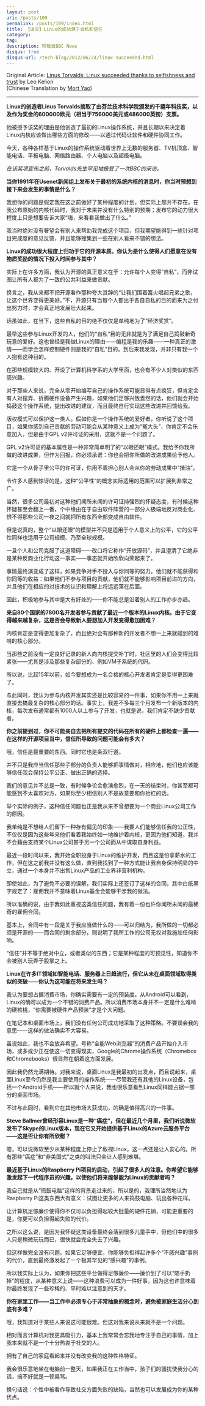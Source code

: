```yaml
---
layout: post
uri: /posts/109
permalink: /posts/109/index.html
title: 【译文】Linux的成功源于自私和信任
category:
tag:
description: 转载自BBC News
disqus: true
disqus-url: /tech-blog/2012/06/24/linux-succeeded.html
---
```

Original Article: [Linus Torvalds: Linux succeeded thanks to selfishness and trust](http://www.bbc.com/news/technology-18419231)
by Leo Kelion  
(Chinese Translation by [Mort Yao](http://www.soimort.org/))

***

__Linux的创造者Linus Torvalds摘取了由芬兰技术科学院颁发的千禧年科技奖，以及作为奖金的600000欧元（相当于756000美元或486000英镑）支票。__

他被授予该奖的理由是他创造了最初的Linux操作系统，并且长期以来决定着Linux内核应该做出哪些方面的修改——以通过代码让软件和硬件协同工作。

今天，各种各样基于Linux的操作系统驱动着世界上无数的服务器、TV机顶盒、智能电话、平板电脑、网络路由器、个人电脑以及超级电脑。

_在该奖项宣布之前，Torvalds先生罕见地接受了一次BBC的采访。_

__当你1991年在Usenet新闻组上发布关于最初的系统内核的消息时，你当时预想到接下来会发生的事情是什么？__

我想你的问题是假定我在这之前做好了某种程度的计划，但实际上那并不存在。在我公布原始的内核代码时，我对于未来并没有什么特别的预期；发布它的动力很大程度上只是想要告诉大家“嗨，来看看我做出了什么。”

我当时绝对没有奢望会有别人来帮助我完成这个项目，但我期望能得到一些针对项目完成度的意见反馈，并且能够搜集到一些在别人看来不错的想法。

__Linux的成功很大程度上归功于它的开源本质。你认为是什么使得人们愿意在没有物质奖励的情况下投入时间参与其中？__

实际上在许多方面，我认为开源的真正意义在于：允许每个人变得“自私”，而非试图让所有人都为了一致的公共利益来做贡献。

换言之，我从来都不把开源看作那种夸大其辞的“让我们围着篝火唱起兄弟之歌，让这个世界变得更美好。”不，开源只有当每个人都出于各自自私的目的而来为之付出努力时，才会真正地发展壮大起来。

话虽如此，在当下，这些自私的目的绝不仅仅是单纯地为了“经济奖赏”。

最早这些参与Linux开发的人，他们的“自私”目的无非就是为了满足自己捣鼓新奇玩意的爱好。这也曾经是我做Linux的理由——编程是我的乐趣——一种真正的激情——而学会怎样控制硬件则是我的“自私”目的。到后来我发现，并非只有我一个人抱有这种目的。

在那些规模较大的、开设了计算机科学系的大学里面，也会有不少人对类似的东西感兴趣。

对于那些人来说，完全从零开始编写自己的操作系统可能显得有点疯狂，但肯定会有人对摆弄、折腾硬件设备产生兴趣，如果他们足够兴致盎然的话，他们就会开始捣鼓这个操作系统，提出改进的建议，而且最终自行实现这些改进并回馈给我。

版权模式可以保护这一类人。假如你是一个操作系统的爱好者，你听说了这个项目，如果你感到自己贡献的劳动可能会从某种意义上成为“冤大头”，你肯定不会乐意加入，但是由于GPL v2许可证的采用，这就不是一个问题了。

GPL v2许可证的基本属性是一种非常简单明了的“以眼还眼”模式。我给予你我所做的改进成果，但作为回报，你必须承诺：你也会把你所做的改进成果给予他人。

它是一个从骨子里公平的许可证，你用不着担心别人会从你的劳动成果中“揩油”。

令许多人感到惊讶的是，这种“公平性”的概念实际适用的范围可以扩展到非常之广。

当然，很多公司最初对这种他们闻所未闻的许可证持强烈的怀疑态度，有时候这种怀疑甚至会翻上一番，个中缘由在于自由软件阵营的一部分人极端地反对商业化、恨不得那些公司一夜之间就把所有东西全部变成自由软件。

但是说真的，整个“以眼还眼”的模型并不只是适用于个人意义上的公平，它的公平性同样也适用于公司规模、乃至全球规模。

一旦个人和公司克服了这道障碍——改口将它称作“开放源码”，并且澄清了它绝非是某种反商业化行动这一事实——事态就开始欣欣向荣起来了。

事情最终演变成了这样，如果竞争对手不投入与你同等的努力，他们就不能获得和你同等的收益：如果他们不参与项目的贡献，他们就不能够影响项目前进的方向，并且他们在相应的对技术的认识和理解上将远远落在后面。

因此，积极地参与其中是大有好处的——你不能总是沿着别人的工作亦步亦趋。

__来自80个国家的7800名开发者参与贡献了最近一个版本的Linux内核。由于它变得越来越复杂，这是否会导致新人要想加入开发变得愈加困难？__

内核肯定是变得更加复杂了，而且绝对会有那种新的开发者不想一上来就碰到的难啃的核心部分。

当那些之前没有一定良好记录的新人向内核提交补丁时，社区里的人们会变得比较紧张——尤其是涉及那些复杂部分的、例如VM子系统的代码。

所以说，比起15年以前，如今要想成为一名合格的核心开发者肯定是变得更困难了。

与此同时，我认为参与内核开发其实还是比较容易的一件事，如果你不用一上来就直接去搞最复杂的核心部分的话。事实上，我差不多每三个月发布一个新版本的内核，每次发布通常都有1000人以上参与了开发，也就是说，我们肯定不缺少贡献者。

__你之前提到过，你不可能亲自去把所有提交的代码在所有的硬件上都检查一遍——在这样的开源项目当中，信任所导致的问题可能会有多大？__

哦，信任是最重要的东西。同时它也是条双行道。

并不只是我应当信任那些子部分的负责人能够把事情做对，相应地，他们也应该能够信任我会保持公平公正、做出正确的选择。

我们的意见并不总是一致，有时候争论会愈演愈烈，在一天的结束时，你甚至都可能感到不太喜欢对方，如果你至少相信别人不是故意要和你抬杠的话。

举个实际的例子，这种信任问题也正是我从来不曾想要为一个商业Linux公司工作的原因。

我单纯是不想给人们留下一种存有偏见的印象——我要人们能够信任我的公正性，不仅仅是因为这些年来他们看着我始终如一地维护着内核，更因为他们知道，我并不会藉由支持某个Linux公司甚于另一个公司而从中谋取自身利益。

最近一段时间以来，我开始全职投身于Linux的维护开发，而且这是份拿薪水的工作，但在这之前我并没有这么做，直到我找到了一种方式能让我自身保持明显的中立，通过一个本身并不出售Linux产品的工业界非营利机构。

即使如此，为了避免不必要的误解，我们实际上还签订了这样的合同，其中白纸黑字规定了：雇佣我并不意味着Linux基金会能够干涉我的做法。

所以准确的说，由于我如此重视这类信任问题，我有着一份也许你闻所未闻的最稀奇的雇佣合同。

基本上，合同中有一段是关于我应当做什么的——可以归结为，我所做的一切都必须是开源的——而合同的剩余部分，则说明了我所工作的公司无权对我施加任何影响。

“信任”并不等于绝对中立，或者类似的东西；它是某种程度的可预见性，知道你不会被别人玩弄于股掌之上。

__Linux在许多IT领域如智能电话、服务器上日趋流行，但它从未在桌面领域取得类似的突破——你认为这可能在将来发生吗？__

我认为要想占据消费市场，你确实需要有一定的预装度。从Android可以看到，Linux的确可以成为一个不错的消费产品。所以消费市场本身并不一定是什么难啃的硬核桃，“你需要被硬件产品预装”才是个大问题。

在笔记本和桌面市场上，我们没有任何公司成功地采取了这种策略。不要误会我的意思——这样的做法确实不大容易。

虽说如此，我也不会放弃希望。号称“全能Web浏览器”的消费产品开始介入市场，或多或少正在使这一切变得现实，Google的Chrome操作系统（Chromebox和Chromebooks）很显然在朝着这方面发展。

因此我仍然充满期待。对我来说，桌面Linux是我最初的出发点，而且说起来，桌面Linux至今仍然是我主要使用的操作系统——尽管我还有其他的Linux设备，包括一个Android手机——所以就个人来说，我也很乐意看到Linux同样能占据一部分的桌面市场。

不过与此同时，看到它在其他市场大获成功，的确是值得高兴的一件事。

__Steve Ballmer曾经形容Linux是一种“癌症”，但在最近几个月里，我们听说微软发布了Skype的Linux版本，现在它又开始提供基于Linux的Azure云服务平台——这是否让你有所欣慰？__

嗯，可以说微软至少从某种程度上停止了敌视Linux，这一点还是让人安心的。所有那些“癌症”和“非美国式”之类的叫法只会让人感到难堪。

__最近基于Linux的Raspberry Pi项目的启动，引起了很多人的注意。你希望它能够激发起下一代程序员的兴趣，以使他们将来能够能为Linux的贡献者吗？__

我自己就是从“捣鼓电脑”这样的背景走过来的，所以是的，我理所当然地认为Raspberry Pi这类东西大有意义：试图让更多的人来捣鼓电脑、玩出各种花样。

让计算机足够廉价使得你不仅可以负担得起较大批量的硬件花销，可能更重要的是，你更可以负担得起失败的代价。

之所以这么说，是因为我怀疑这类设备最终会落到很多儿童手中，但他们中的很多人只是稍微玩玩而已，很快就会完全失去了兴趣。

但这样做完全没有问题。如果它足够便宜，你能够负担得起许多个“不感兴趣”事例的代价，直到最终激发起了一个极其罕见的“感兴趣”的事例。

所以我实际上认为，如果你把这些平台做得足够廉价——廉价到了可以“随手扔掉”的程度，从某种意义上说——这种浪费可以成为一件好事，因为这也许意味着你最终发现了一些珍稀的、平时难以注意到的天才。

__你在家里工作——当工作中必须专心于非常抽象的概念时，避免被家庭生活分心到底有多难？__

哦，我知道对于某些人来说这可能很难。但这对我来说从来就不是一个问题。

相对而言计算机对我更具吸引力，基本上我常常会忘我地专注于自己的事情，加上我本来就不是一个十分热衷于社交的人。

拥有了自己的家庭看起来并没有改变我的这种性格特征。

我会很乐意地坐在电脑前一整天，如果我正在工作当中，孩子们的骚扰使我分心的话，搞不好就是一顿臭骂。

换句话说：个性中被看作导致社交方面失败的缺陷，当然也可以发展成为你的某种优点。


